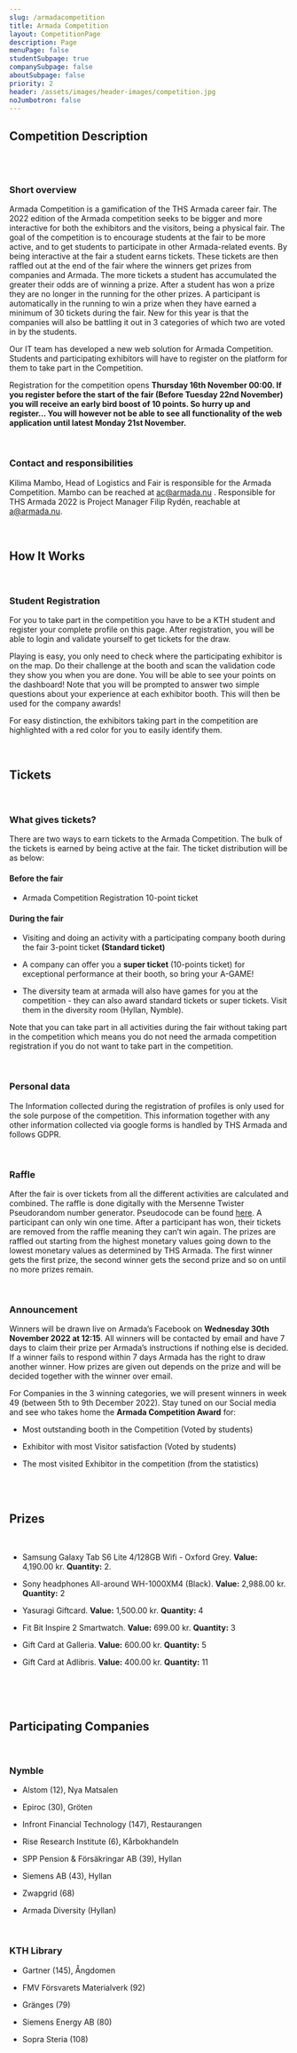 ```yaml
---
slug: /armadacompetition
title: Armada Competition
layout: CompetitionPage
description: Page
menuPage: false
studentSubpage: true
companySubpage: false
aboutSubpage: false
priority: 2
header: /assets/images/header-images/competition.jpg
noJumbotron: false
---
```


<!--
<div class="info-border-box">
The information below applies to Armada 2021, but stay tuned for another edition in 2022. 

The winners have been drawn and are contacted through email. To see the list of winners checkout our social medias <a href="https://www.instagram.com/thsarmada/">Instagram</a> and <a href="https://www.facebook.com/thsarmada">Facebook</a>. We hope you all enjoyed the fair. See you next year!
</div>

<br/>-->

## Competition Description

<br /> <br />

### Short overview

Armada Competition is a gamification of the THS Armada career fair.  The 2022 edition of the Armada competition seeks to be bigger and more interactive for both the exhibitors and the visitors, being a physical fair. The goal of the competition is to encourage students at the fair to be more active, and to get students to participate in other Armada-related events. By being interactive at the fair a student earns tickets. These tickets are then raffled out at the end of the fair where the winners get prizes from companies and Armada. The more tickets a student has accumulated the greater their odds are of winning a prize. After a student has won a prize they are no longer in the running for the other prizes. A participant is automatically in the running to win a prize when they have earned a minimum of 30 tickets  during the fair. New for this year is that the companies will also be battling it out in 3 categories of which two are voted in by the students.

Our IT team has developed a new web solution for Armada Competition. Students and participating exhibitors will have to register on the platform for them to take part in the Competition. 

Registration for the competition opens **Thursday  16th November 00:00. If you register before the start of the fair (Before Tuesday 22nd November) you will receive an early bird boost of 10 points. So hurry up and register… You will however not be able to see all functionality of the web application until latest Monday 21st November.**


<br />

### Contact and responsibilities

Kilima Mambo, Head of Logistics and Fair is responsible for the Armada Competition. Mambo can be reached at ac@armada.nu . Responsible for THS Armada 2022  is Project Manager Filip Rydén, reachable at a@armada.nu. 

<br />

## How It Works

<br />

### Student Registration

For you to take part in the competition you have to be a KTH student and register your complete profile on this page. After registration, you will be able to login and validate yourself to get tickets for the draw.

Playing is easy, you only need to check where the participating exhibitor is on the map. Do their challenge at the booth and scan the validation code they show you when you are done. You will be able to see your points on the dashboard! Note that you will be prompted to answer two simple questions about your experience at each exhibitor booth. This will then be used for the company awards!

For easy distinction, the exhibitors taking part in the competition are highlighted with a red color for you to easily identify them.

<br />

## Tickets

<br />

### What gives tickets?

There are two ways to earn tickets to the Armada Competition. The bulk of the tickets is earned by being active at the fair. The ticket distribution will be as below:

#### Before the fair
* Armada Competition Registration 10-point ticket

#### During the fair
* Visiting and doing an activity with  a participating company booth during the fair 3-point ticket **(Standard ticket)**

* A company can offer you a **super ticket** (10-points ticket) for exceptional performance at their booth, so bring your A-GAME!

* The diversity team at armada will also have games for you at the competition - they can also award standard tickets or super tickets. Visit them in the diversity room (Hyllan, Nymble).

Note that you can take part in all activities during the fair without taking part in the competition which means you do not need the armada competition registration if you do not want to take part in the competition.


<br />

### Personal data

The Information collected during the registration of  profiles is only used for the sole purpose of the competition. This information together with any other information collected via google forms is handled by THS Armada and follows GDPR. 


<br />

### Raffle

After the fair is over tickets from all the different activities are calculated and combined. The raffle is done digitally with the Mersenne Twister Pseudorandom number generator. Pseudocode can be found [here](/assets/competition/Pseudocode_Armada_Competition.pdf). A participant can only win one time. After a participant has won, their tickets are removed from the raffle meaning they can’t win again. The prizes are raffled out starting from the highest monetary values going down to the lowest monetary values as determined by THS Armada. The first winner gets the first prize, the second winner gets the second prize and so on until no more prizes remain.


<br />

### Announcement

Winners will be drawn live on Armada’s Facebook on **Wednesday 30th November 2022 at 12:15**. All winners will be contacted by email and have 7 days to claim their prize per Armada’s instructions if nothing else is decided. If a winner fails to respond within 7 days Armada has the right to draw another winner. How prizes are given out depends on the prize and will be decided together with the winner over email.

For Companies in the 3 winning categories, we will present winners  in week 49 (between 5th to 9th December 2022). Stay tuned on our Social media and see who takes home the **Armada Competition Award** for:

* Most outstanding booth in the Competition  (Voted by students)

* Exhibitor with most Visitor satisfaction (Voted by students)

* The most visited Exhibitor in the competition (from the statistics) 



<br /> <br />

## Prizes

<br />

* Samsung Galaxy Tab S6 Lite 4/128GB Wifi - Oxford Grey. **Value:** 4,190.00 kr. **Quantity:** 2.

* Sony headphones All-around WH-1000XM4 (Black). **Value:** 2,988.00 kr. **Quantity:** 2
* Yasuragi Giftcard. **Value:** 1,500.00 kr. **Quantity:** 4
* Fit Bit Inspire 2 Smartwatch. **Value:** 699.00 kr. **Quantity:** 3
* Gift Card at Galleria. **Value:** 600.00 kr. **Quantity:** 5
* Gift Card at Adlibris. **Value:** 400.00 kr. **Quantity:** 11

<br /> <br /> <br />

## Participating Companies

<br /> 

### Nymble
* Alstom (12), Nya Matsalen

* Epiroc (30), Gröten
* Infront Financial Technology (147), Restaurangen 
* Rise Research Institute (6), Kårbokhandeln
* SPP Pension & Försäkringar AB (39), Hyllan
* Siemens AB (43), Hyllan
* Zwapgrid (68)
* Armada Diversity (Hyllan)

<br />

### KTH Library
* Gartner (145), Ångdomen

* FMV Försvarets Materialverk (92)
* Gränges (79)
* Siemens Energy AB (80)
* Sopra Steria (108)

<br />















